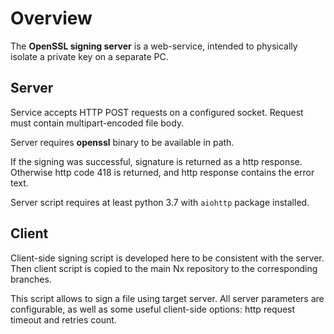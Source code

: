 # Overview

The **OpenSSL signing server** is a web-service, intended to physically isolate a private key
on a separate PC.

## Server

Service accepts HTTP POST requests on a configured socket. Request must contain multipart-encoded
file body.

Server requires **openssl** binary to be available in path.

If the signing was successful, signature is returned as a http response. Otherwise http code 418
is returned, and http response contains the error text.

Server script requires at least python 3.7 with `aiohttp` package installed.

## Client

Client-side signing script is developed here to be consistent with the server. Then client script
is copied to the main Nx repository to the corresponding branches.

This script allows to sign a file using target server. All server parameters are configurable, as
well as some useful client-side options: http request timeout and retries count.
